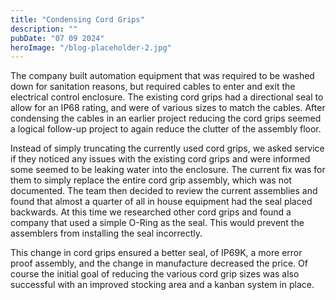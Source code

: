 ```yaml
---
title: "Condensing Cord Grips"
description: ""
pubDate: "07 09 2024"
heroImage: "/blog-placeholder-2.jpg"
---
```


The company built automation equipment that was required to be washed down for sanitation reasons, but required cables to enter and exit the electrical control enclosure.  The existing cord grips had a directional seal to allow for an IP68 rating, and were of various sizes to match the cables. After condensing the cables in an earlier project reducing the cord grips seemed a logical follow-up project to again reduce the clutter of the assembly floor.

Instead of simply truncating the currently used cord grips, we asked service if they noticed any issues with the existing cord grips and were informed some seemed to be leaking water into the enclosure.  The current fix was for them to simply replace the entire cord grip assembly, which was not documented. The team then decided to review the current assemblies and found that almost a quarter of all in house equipment had the seal placed backwards. At this time we researched other cord grips and found a company that used a simple O-Ring as the seal. This would prevent the assemblers from installing the seal incorrectly.

This change in cord grips ensured a better seal, of IP69K, a more error proof assembly, and the change in manufacture decreased the price. Of course the initial goal of reducing the various cord grip sizes was also successful with an improved stocking area and a kanban system in place.
